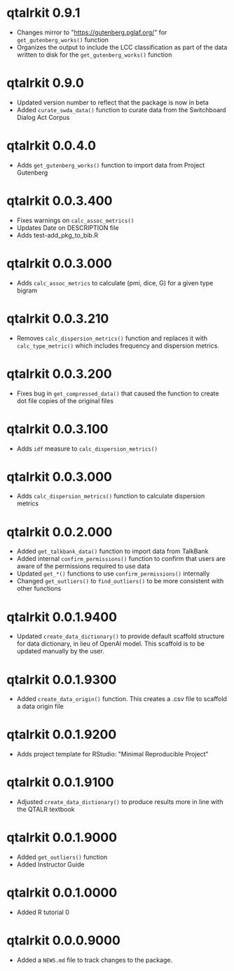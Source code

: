 # qtalrkit 0.9.1

* Changes mirror to "https://gutenberg.pglaf.org/" for `get_gutenberg_works()` function
* Organizes the output to include the LCC classification as part of the data written to disk for the `get_gutenberg_works()` function

# qtalrkit 0.9.0

* Updated version number to reflect that the package is now in beta
* Added `curate_swda_data()` function to curate data from the Switchboard Dialog Act Corpus

# qtalrkit 0.0.4.0

* Adds `get_gutenberg_works()` function to import data from Project Gutenberg

# qtalrkit 0.0.3.400

* Fixes warnings on `calc_assoc_metrics()`
* Updates Date on DESCRIPTION file
* Adds test-add_pkg_to_bib.R

# qtalrkit 0.0.3.000

* Adds `calc_assoc_metrics` to calculate (pmi, dice, G) for a given type bigram

# qtalrkit 0.0.3.210

* Removes `calc_dispersion_metrics()` function and replaces it with `calc_type_metric()` which includes frequency and dispersion metrics.

# qtalrkit 0.0.3.200

* Fixes bug in `get_compressed_data()` that caused the function to create dot file copies of the original files

# qtalrkit 0.0.3.100

* Adds `idf` measure to `calc_dispersion_metrics()`

# qtalrkit 0.0.3.000

* Adds `calc_dispersion_metrics()` function to calculate dispersion metrics

# qtalrkit 0.0.2.000

* Added `get_talkbank_data()` function to import data from TalkBank
* Added internal `confirm_permissions()` function to confirm that users are aware of the permissions required to use data
* Updated `get_*()` functions to use `confirm_permissions()` internally
* Changed `get_outliers()` to `find_outliers()` to be more consistent with other functions

# qtalrkit 0.0.1.9400

* Updated `create_data_dictionary()` to provide default scaffold structure for data dictionary, in lieu of OpenAI model. This scaffold is to be updated manually by the user.

# qtalrkit 0.0.1.9300

* Added `create_data_origin()` function. This creates a .csv file to scaffold a data origin file

# qtalrkit 0.0.1.9200

* Adds project template for RStudio: "Minimal Reproducible Project"

# qtalrkit 0.0.1.9100

* Adjusted `create_data_dictionary()` to produce results more in line with the QTALR textbook

# qtalrkit 0.0.1.9000

* Added `get_outliers()` function
* Added Instructor Guide

# qtalrkit 0.0.1.0000

* Added R tutorial 0

# qtalrkit 0.0.0.9000

* Added a `NEWS.md` file to track changes to the package.

